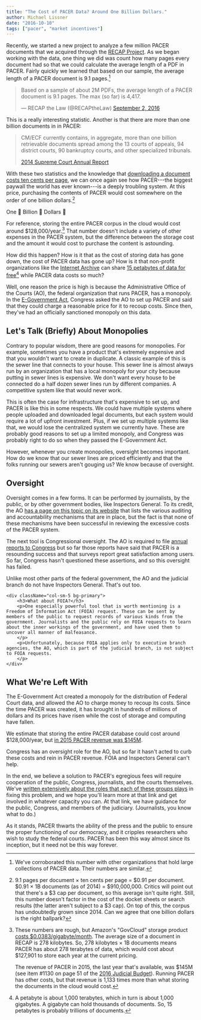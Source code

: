 ```yaml
---
title: "The Cost of PACER Data? Around One Billion Dollars."
author: Michael Lissner
date: "2016-10-10"
tags: ["pacer", "market incentives"]
---
```



Recently, we started a new project to analyze a few million PACER documents that we acquired through the [RECAP Project][recap]. As we began working with the data, one thing we did was count how many pages every document had so that we could calculate the average length of a PDF in PACER. Fairly quickly we learned that based on our sample, the average length of a PACER document is 9.1 pages.[^1]

<blockquote className="twitter-tweet" data-lang="en"><p lang="en" dir="ltr">Based on a sample of about 2M PDFs, the average length of a PACER document is 9.1 pages. The max (so far) is 4,417.</p>&mdash; RECAP the Law (@RECAPtheLaw) <a href="https://twitter.com/RECAPtheLaw/status/771585725875691520">September 2, 2016</a></blockquote>
<script async src="//platform.twitter.com/widgets.js" charset="utf-8"></script>

This is a really interesting statistic. Another is that there are more than one billion documents in in PACER:

<blockquote>
    <p>CM/ECF currently contains, in aggregate, more than one billion retrievable documents spread among the 13 courts of appeals, 94 district courts, 90 bankruptcy courts, and other specialized tribunals.
    </p>
    <footer><a href="https://www.supremecourt.gov/publicinfo/year-end/2014year-endreport.pdf">2014 Supreme Court Annual Report</a></footer>
</blockquote>

With these two statistics and the knowledge that [downloading a document costs ten cents per page][cost], we can once again see how PACER---the biggest paywall the world has ever known---is a deeply troubling system. At this price, purchasing the contents of PACER would cost somewhere on the order of one billion dollars.[^2]
 
One 👏 Billion 👏 Dollars 👏

For reference, storing the entire PACER corpus in the cloud would cost around $128,000/year.[^3] That number doesn't include a variety of other expenses in the PACER system, but the difference between the storage cost and the amount it would cost to purchase the content is astounding.

How did this happen? How is it that as the cost of storing data has gone down, the cost of PACER data has gone up? How is it that non-profit organizations like the [Internet Archive][ia] can share [15 petabytes of data for free][ia-wiki][^4] while PACER data costs so much? 

Well, one reason the price is high is because the Administrative Office of the Courts (AO), the federal organization that runs PACER, has a monopoly. In the [E-Government Act][egov], Congress asked the AO to set up PACER and said that they could charge a reasonable price for it to recoup costs. Since then, they've had an officially sanctioned monopoly on this data.

 
## Let's Talk (Briefly) About Monopolies
 
Contrary to popular wisdom, there are good reasons for monopolies. For example, sometimes you have a product that's extremely expensive and that you wouldn't want to create in duplicate. A classic example of this is the sewer line that connects to your house. This sewer line is almost always run by an organization that has a local monopoly for your city because putting in sewer lines is expensive. We don't want every house to be connected do a half dozen sewer lines run by different companies. A competitive system like that would never work.

This is often the case for infrastructure that's expensive to set up, and PACER is like this in some respects. We could have multiple systems where people uploaded and downloaded legal documents, but each system would require a lot of upfront investment. Plus, if we set up multiple systems like that, we would lose the centralized system we currently have. These are probably good reasons to set up a limited monopoly, and Congress was probably right to do so when they passed the E-Government Act.

However, whenever you create monopolies, oversight becomes important. How do we know that our sewer lines are priced efficiently and that the folks running our sewers aren't gouging us? We know because of oversight.
 

## Oversight

<div className="row">
    <div className="col-sm-7">
        <p>Oversight comes in a few forms. It can be performed by journalists, by the public, or by other government bodies, like Inspectors General. To its credit, the AO <a href="http://www.uscourts.gov/about-federal-courts/judicial-administration/administrative-oversight-and-accountability">has a page on this topic on its website</a> that lists the various auditing and accountability mechanisms that are in place, but the fact is that none of these mechanisms have been successful in reviewing the excessive costs of the PACER system.
        </p>
        <p>The next tool is Congressional oversight. The AO is required to file <a href="http://www.uscourts.gov/statistics-reports/analysis-reports/directors-annual-report">annual reports to Congress</a> but so far those reports have said that PACER is a resounding success and that surveys report great satisfaction among users. So far, Congress hasn't questioned these assertions, and so this oversight has failed.
        </p>
        <p>Unlike most other parts of the federal government, the AO and the judicial branch do not have Inspectors General. That's out too.
        </p>
    </div>
    
    <div className="col-sm-5 bg-primary">
        <h3>What about FOIA?</h3>
        <p>One especially powerful tool that is worth mentioning is a Freedom of Information Act (FOIA) request. These can be sent by members of the public to request records of various kinds from the government. Journalists and the public rely on FOIA requests to learn about the inner workings of the government, and have used them to uncover all manner of malfeasance.
        </p>
        <p>Unfortunately, because FOIA applies only to executive branch agencies, the AO, which is part of the judicial branch, is not subject to FOIA requests.
        </p>
    </div>
</div>

## What We're Left With

The E-Government Act created a monopoly for the distribution of Federal Court data, and allowed the AO to charge money to recoup its costs. Since the time PACER was created, it has brought in hundreds of millions of dollars and its prices have risen while the cost of storage and computing have fallen. 
  
We estimate that storing the entire PACER database could cost around $128,000/year, but [in 2015 PACER revenue was $145M][budget]. 
 
Congress has an oversight role for the AO, but so far it hasn't acted to curb these costs and rein in PACER revenue. FOIA and Inspectors General can't help. 

In the end, we believe a solution to PACER's egregious fees will require cooperation of the public, Congress, journalists, and the courts themselves. We've [written extensively about the roles that each of these groups plays][todo] in fixing this problem, and we hope you'll learn more at that link and get involved in whatever capacity you can. At that link, we have guidance for the public, Congress, and members of the judiciary. (Journalists, you know what to do.) 

As it stands, PACER thwarts the ability of the press and the public to ensure the proper functioning of our democracy, and it cripples researchers who wish to study the federal courts. PACER has been this way almost since its inception, but it need not be this way forever.  


[^1]: We've corroborated this number with other organizations that hold large collections of PACER data. Their numbers are similar.

[^2]: 9.1 pages per document &times; ten cents per page = $0.91 per document. $0.91 &times; 1B documents (as of 2014) = $910,000,000. Critics will point out that there's a $3 cap per document, so this average isn't quite right. Still, this number doesn't factor in the cost of the docket sheets or search results (the latter aren't subject to a $3 cap). On top of this, the corpus has undoubtedly grown since 2014. Can we agree that one billion dollars is the right ballpark?

[^3]: These numbers are rough, but Amazon's "GovCloud" storage product [costs $0.0383/gigabyte/month][s3]. The average size of a document in RECAP is 278 kilobytes. So, 278 kilobytes &times; 1B documents means PACER has about 278 terabytes of data, which would cost about $127,901 to store each year at the current pricing. 

    The revenue of PACER in 2015, the last year that's available, was $145M (see item #1130 on page 51 of the [2016 Judicial Budget][budget]). Running PACER has other costs, but that revenue is 1,133 times more than what storing the documents in the cloud would cost.

<!--
  Backup data:
  
  # Number of bytes of PDF data
  ↪ find . -name "*.pdf" -ls | awk '{total += $7} END {print total}'
  1010353255231
  
  # Number of PDFs
  ↪ find . -name "*.pdf" -ls | wc
  3630604 39936644 381368741
  
  # Average size of an item
  (1010353255231 bytes / 3630604 items) = 278287 bytes/item
  
  # Total size:
  278287 X 1,000,000,000 = 278287925400000 bytes
  # ...in TB and GB...
  Google: 278287925400000 bytes in terabytes = 278 TB, 278000GB
  
  # Cost per month, year
  278287GB X $0.0383 / GB / Month = $10658/month
  $10658/month * 12 months/year = $127,901/year
    
  # Multiplier
  PACER revenue of $145,000,000 / $127,901/year = 1133.6
-->

[^4]: A petabyte is about 1,000 terabytes, which in turn is about 1,000 gigabytes. A gigabyte can hold thousands of documents. So, 15 petabytes is probably trillions of documents.

[cost]: https://www.pacer.gov/psc/faq.html
[recap]: /recap/
[ia-wiki]: https://en.wikipedia.org/wiki/Internet_Archive
[ia]: https://archive.org
[suit]: http://arstechnica.com/tech-policy/2016/04/lawsuit-accuses-pacer-of-milking-the-public-for-cash-in-exchange-for-access/
[budget]: https://www.gpo.gov/fdsys/pkg/BUDGET-2017-APP/pdf/BUDGET-2017-APP-1-4.pdf
[s3]: https://aws.amazon.com/govcloud-us/pricing/s3/
[egov]: https://www.congress.gov/bill/107th-congress/house-bill/02458
[todo]: {filename}/what-should-be-done-about-the-pacer-problem.md
